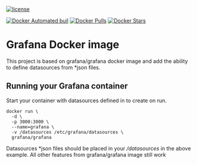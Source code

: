[![license](https://img.shields.io/github/license/orachide/docker-grafana.svg?style=flat-square)](https://opensource.org/licenses/MIT)

[![Docker Automated buil](https://img.shields.io/docker/automated/orachide/grafana.svg?style=flat-square)](https://hub.docker.com/r/wattazoum/springboot-runner/)
[![Docker Pulls](https://img.shields.io/docker/pulls/orachide/grafana.svg?style=flat-square)](https://hub.docker.com/r/wattazoum/springboot-runner/)
[![Docker Stars](https://img.shields.io/docker/stars/orachide/grafana.svg?style=flat-square)](https://hub.docker.com/r/orachide/grafana/)

# Grafana Docker image

This project is based on grafana/grafana docker image and add the ability to define datasources from *json files.

## Running your Grafana container

Start your container with datasources defined in  to create on run.

```
docker run \
  -d \
  -p 3000:3000 \
  --name=grafana \
  -v /datasources /etc/grafana/datasources \
  grafana/grafana
```
Datasources *json files should be placed in your */datasources* in the above example.
All other features from grafana/grafana image still work 
